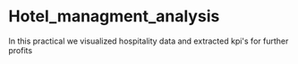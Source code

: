 # Hotel_managment_analysis
In this practical we visualized hospitality data and extracted kpi's for further profits
